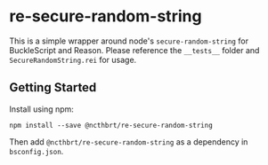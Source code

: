 # re-secure-random-string

This is a simple wrapper around node's `secure-random-string` for BuckleScript and Reason. Please reference the `__tests__` folder and `SecureRandomString.rei` for usage.

## Getting Started

Install using npm:
```
npm install --save @ncthbrt/re-secure-random-string
```
Then add `@ncthbrt/re-secure-random-string` as a dependency in `bsconfig.json`.
